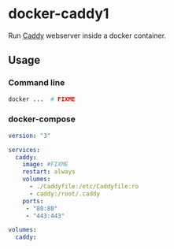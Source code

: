 # docker-caddy1

Run [Caddy][1] webserver inside a docker container.

## Usage

### Command line

```sh
docker ...  # FIXME
```

### docker-compose

```yaml
version: "3"

services:
  caddy:
    image: #FIXME
    restart: always
    volumes:
      - ./Caddyfile:/etc/Caddyfile:ro
      - caddy:/root/.caddy
    ports:
     - "80:80"
     - "443:443"

volumes:
  caddy:
```

[1]: https://github.com/caddyserver/caddy

